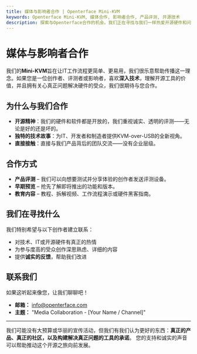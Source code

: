 ```yaml
---
title: 媒体与影响者合作 | Openterface Mini-KVM
keywords: Openterface Mini-KVM, 媒体合作, 影响者合作, 产品评测, 开源技术
description: 探索与Openterface合作的机会。我们正在寻找与我们一样热爱开源硬件和问题解决工具的技术创作者和评测者。
---
```


# 媒体与影响者合作

我们的**Mini-KVM**旨在让IT工作流程更简单、更易用，我们很乐意帮助传播这一理念。如果您是一位创作者、评测者或影响者，喜欢**深入技术**，理解开源工具的价值，并且拥有关心真正问题解决硬件的受众，我们很期待与您合作。

## 为什么与我们合作

- **开源精神**：我们的硬件和软件都是开放的，我们重视诚实、透明的评测——无论是好的还是坏的。
- **独特的技术故事**：为IT、开发者和制造者提供KVM-over-USB的全新视角。
- **直接接触**：直接与我们产品背后的团队交流——没有企业层级。

## 合作方式

- **产品评测** – 我们可以向想要测试并分享体验的创作者发送评测设备。
- **早期预览** – 抢先了解即将推出的功能和版本。
- **教育内容** – 教程、拆解视频、工作流程演示或硬件黑客指南。

## 我们在寻找什么

我们特别希望与以下创作者建立联系：

- 对技术、IT或开源硬件有真正的热情
- 为参与度高的受众创作深思熟虑、详细的内容
- 提供**诚实的反馈**，帮助我们改进

## 联系我们

如果这听起来像您，让我们聊聊吧！

- **邮箱：** [info@openterface.com](mailto:info@openterface.com)
- **主题：** "Media Collaboration - [Your Name / Channel]"

---

我们可能没有大预算或华丽的宣传活动，但我们有我们认为更好的东西：**真正的产品、真正的社区，以及构建解决真正问题的工具的承诺**。
您的支持和诚实的声音可以帮助推动这个开源之旅向前发展。
